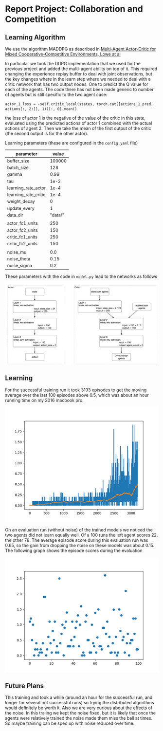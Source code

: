 # Report Project: Collaboration and Competition

## Learning Algorithm

We use the algorithm MADDPG as described in
[Multi-Agent Actor-Critic for Mixed Cooperative-Competitive Environments, Lowe at al](https://papers.nips.cc/paper/7217-multi-agent-actor-critic-for-mixed-cooperative-competitive-environments.pdf)

In particular we took the DDPG implementation that we used for the previous project and added the multi-agent
ability on top of it.  This required changing the experience replay buffer to deal with joint observations, but
the key changes where in the learn step where we needed to deal with a critic network that has two output nodes.
One to predict the Q value for each of the agents.  The code there has not been made generic to number of agents
but is still specific to the two agent case:

    actor_1_loss = -self.critic_local(states, torch.cat([actions_1_pred, actions[:, 2:]], 1))[:, 0].mean()
    
the loss of actor 1 is the negative of the value of the critic in this state, evaluated using the predicted actions
of actor 1 combined with the actual actions of agent 2.  Then we take the mean of the first output of the critic (the
second output is for the other actor).

Learning parameters (these are configured in the `config.yaml` file)

| parameter            |  value   |
|----------------------|----------|
| buffer_size          |  100000  |
| batch_size           |  128     |
| gamma                |  0.99    |
| tau                  |  1e-2    |
| learning_rate_actor  |  1e-4    |
| learning_rate_critic |  1e-4    |
| weight_decay         |  0       |
| update_every         |  1       |
| data_dir             |  "data/" |
|                      |          |
| actor_fc1_units      |  250     |
| actor_fc2_units      |  150     |
| critic_fc1_units     |  250     |
| critic_fc2_units     |  150     |
|                      |          |
| noise_mu             |  0.0     |
| noise_theta          |  0.15    |
| noise_sigma          |  0.2     |

These parameters with the code in `model.py` lead to the networks as follows

![network architectures](images/network_architecture.png)

## Learning

For the successful training run it took 3193 episodes to get the moving average over the last
100 episodes above 0.5, which was about an hour running time on my 2016 macbook pro.

![training scores](images/train-scores.png)

On an evaluation run (without noise) of the trained models we noticed the two agents did not
learn equally well.  Of a 100 runs the left agent scores 22, the other 78.  The average
episode score during this evaluation run was 0.65, so the gain from dropping the noise on
these models was about 0.15.  The following graph shows the episode scores during the
evaluation

![evaluation scores](images/evaluation-scores.png)

## Future Plans

This training and took a while (around an hour for the successful run, and longer for several
not successful runs) so trying the distributed algorithms would definitely be worth it.  Also
we are very curious about the effects of the noise.  In this traiing we kept the noise fixed,
but it is likely that once the agents were relatively trained the noise made them miss the
ball at times.  So maybe training can be sped up with noise reduced over time.
